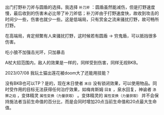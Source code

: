 出门打野补刀斧与圆盾的选择。我选择 `补刀斧` ：圆盾虽然能减伤，但是打野速度慢，最后收到的伤害未必比带了补刀斧低；补刀斧由于打野速度快，故收到攻击的时间少一些，伤害也就少一些。这是低端局，只有赏金之流来骚扰打野，故可畅所打野。

在高端局，肯定频繁有人来骚扰打野，这时候若有圆盾 -> 穷鬼盾，可以抵挡很多伤害。

吃小狼不加强击光环，只加暴击

A杖大招范围内，敌人的效果是一样的，同样受到伤害，同样无视BKB。



2023/07/08 我玩土猫出莲花被doom大了还能用技能？



没有BKB也可以TP？是的，现在末日使者 `末日` 没有锁闭效果，可以使用物品。同时受作用的目标无法获得任何治疗效果，如梅肯斯姆 `回复` ，泉水回复，神谕者 `涤罪之焰` ，变体精灵 `属性变换（力量获取）` 。变体精灵的 `属性变换（力量获取）` 并不会保持施法者当前生命值的百分比，而是会同时增加20点当前生命值和20点最大生命值。